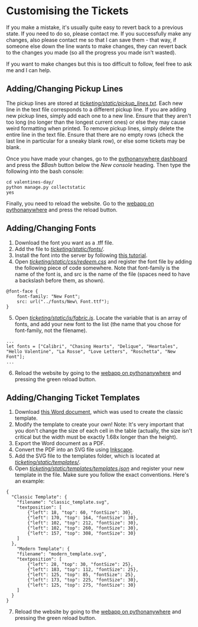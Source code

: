 # Customising the Tickets
If you make a mistake, it's usually quite easy to revert back to a previous state. If you need to do so, please contact me. If you successfully make any changes, also please contact me so that I can save them - that way, if someone else down the line wants to make changes, they can revert back to the changes you made (so all the progress you made isn't wasted).

If you want to make changes but this is too difficult to follow, feel free to ask me and I can help.

## Adding/Changing Pickup Lines
The pickup lines are stored at [*ticketing/static/pickup_lines.txt*](https://www.pythonanywhere.com/user/statehigh/files/home/statehigh/valentines-day/ticketing/static/pickup_lines.txt?edit). Each new line in the text file corresponds to a different pickup line. If you are adding new pickup lines, simply add each one to a new line. Ensure that they aren't too long (no longer than the longest current ones) or else they may cause weird formatting when printed. To remove pickup lines, simply delete the entire line in the text file. Ensure that there are no empty rows (check the last line in particular for a sneaky blank row), or else some tickets may be blank.

Once you have made your changes, go to the [pythonanywhere dashboard](https://www.pythonanywhere.com/user/statehigh/) and press the *$Bash* button below the *New console* heading. Then type the following into the bash console:
```
cd valentines-day/
python manage.py collectstatic
yes
```
Finally, you need to reload the website. Go to the [webapp on pythonanywhere](https://www.pythonanywhere.com/user/statehigh/webapps/) and press the reload button.

## Adding/Changing Fonts
1. Download the font you want as a .tff file.
2. Add the file to [*ticketing/static/fonts/*](https://www.pythonanywhere.com/user/statehigh/files/home/statehigh/valentines-day/ticketing/static/fonts).
3. Install the font into the server by following [this tutorial](https://help.pythonanywhere.com/pages/Fonts/).
4. Open [*ticketing/static/css/redeem.css*](https://www.pythonanywhere.com/user/statehigh/files/home/statehigh/valentines-day/ticketing/static/css/redeem.css?edit) and register the font file by adding the following piece of code somewhere. Note that font-family is the name of the font is, and src is the name of the file (spaces need to have a backslash before them, as shown).

```
@font-face {
    font-family: "New Font";
    src: url("../fonts/New\ Font.ttf");
}
```

5. Open [*ticketing/static/js/fabric.js*](https://www.pythonanywhere.com/user/statehigh/files/home/statehigh/valentines-day/ticketing/static/js/fabric.js?edit). Locate the variable that is an array of fonts, and add your new font to the list (the name that you chose for font-family, not the filename).

```
...
let fonts = ["Calibri", "Chasing Hearts", "Delique", "Heartales", "Hello Valentine", "La Rosse", "Love Letters", "Roschetta", "New Font"];
...
```

6. Reload the website by going to the [webapp on pythonanywhere](https://www.pythonanywhere.com/user/statehigh/webapps/) and pressing the green reload button.

## Adding/Changing Ticket Templates
1. Download [this Word document](https://github.com/rw-a/valentines-day/blob/master/Classic%20Template.docx), which was used to create the classic template.
2. Modify the template to create your own! Note: It's very important that you don't change the size of each cell in the table (actually, the size isn't critical but the width must be exactly 1.68x longer than the height).
3. Export the Word document as a PDF.
4. Convert the PDF into an SVG file using [Inkscape](https://inkscape.org/).
5. Add the SVG file to the templates folder, which is located at [*ticketing/static/templates/*](https://www.pythonanywhere.com/user/statehigh/files/home/statehigh/valentines-day/ticketing/static/templates).
6. Open [*ticketing/static/templates/templates.json*](https://www.pythonanywhere.com/user/statehigh/files/home/statehigh/valentines-day/ticketing/static/templates/templates.json?edit) and register your new template in the file. Make sure you follow the exact conventions. Here's an example:

```
{
  "Classic Template": {
    "filename": "classic_template.svg",
    "textposition": [
        {"left": 18, "top": 60, "fontSize": 30},
        {"left": 170, "top": 164, "fontSize": 30},
        {"left": 102, "top": 212, "fontSize": 30},
        {"left": 102, "top": 260, "fontSize": 30},
        {"left": 157, "top": 308, "fontSize": 30}
    ]
  },
    "Modern Template": {
    "filename": "modern_template.svg",
    "textposition": [
        {"left": 28, "top": 30, "fontSize": 25},
        {"left": 183, "top": 112, "fontSize": 25},
        {"left": 125, "top": 85, "fontSize": 25},
        {"left": 173, "top": 225, "fontSize": 30},
        {"left": 125, "top": 275, "fontSize": 30}
    ]
  }
}
```

7. Reload the website by going to the [webapp on pythonanywhere](https://www.pythonanywhere.com/user/statehigh/webapps/) and pressing the green reload button.
